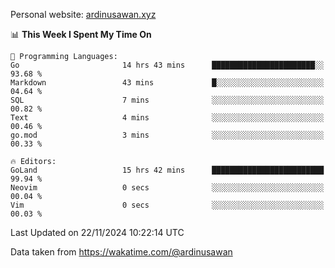 Personal website: [ardinusawan.xyz](https://ardinusawan.xyz)

<!--START_SECTION:waka-->
📊 **This Week I Spent My Time On** 

```text
💬 Programming Languages: 
Go                       14 hrs 43 mins      ███████████████████████░░   93.68 % 
Markdown                 43 mins             █░░░░░░░░░░░░░░░░░░░░░░░░   04.64 % 
SQL                      7 mins              ░░░░░░░░░░░░░░░░░░░░░░░░░   00.82 % 
Text                     4 mins              ░░░░░░░░░░░░░░░░░░░░░░░░░   00.46 % 
go.mod                   3 mins              ░░░░░░░░░░░░░░░░░░░░░░░░░   00.33 % 

🔥 Editors: 
GoLand                   15 hrs 42 mins      █████████████████████████   99.94 % 
Neovim                   0 secs              ░░░░░░░░░░░░░░░░░░░░░░░░░   00.04 % 
Vim                      0 secs              ░░░░░░░░░░░░░░░░░░░░░░░░░   00.03 % 
```


 Last Updated on 22/11/2024 10:22:14 UTC
<!--END_SECTION:waka-->
Data taken from https://wakatime.com/@ardinusawan
